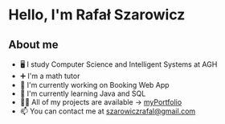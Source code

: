 # Hello, I'm Rafał Szarowicz 
## About me
- 🖥️ I study Computer Science and Intelligent Systems at AGH
- ➕ I'm a math tutor 
- 🔭 I'm currently working on Booking Web App
- 🌱 I'm currently learning Java and SQL
- 👨‍💻 All of my projects are available -> [myPortfolio](https://github.com/rafalit?tab=repositories)
- 📫 You can contact me at szarowiczrafal@gmail.com

